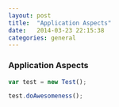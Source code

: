 ```yaml
---
layout: post
title:  "Application Aspects"
date:   2014-03-23 22:15:38
categories: general
---
```


### Application Aspects

```javascript
var test = new Test();

test.doAwesomeness();
```
